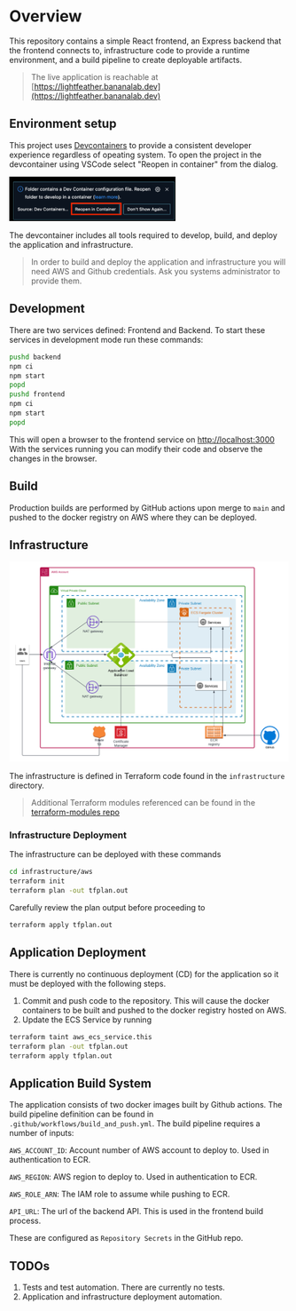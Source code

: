 # Overview

This repository contains a simple React frontend, an Express backend that the
frontend connects to, infrastructure code to provide a runtime environment, and
a build pipeline to create deployable artifacts.

>The live application is reachable at
[https://lightfeather.bananalab.dev](https://lightfeather.bananalab.dev)

## Environment setup

This project uses
[Devcontainers](https://code.visualstudio.com/docs/devcontainers/containers)
to provide a consistent developer experience regardless of opeating system.
To open the project in the devcontainer using VSCode select "Reopen in
container" from the dialog.

<img src="docs/dialog.png" alt="drawing" width="300"/>

The devcontainer includes all tools required to develop, build, and deploy the
application and infrastructure.

> In order to build and deploy the application and infrastructure you will need
AWS and Github credentials.  Ask you systems administrator to provide them.

## Development

There are two services defined: Frontend and Backend. To start these services
in development mode run these commands:

```bash
pushd backend
npm ci
npm start
popd
pushd frontend
npm ci
npm start
popd
```

This will open a browser to the frontend service on
[http://localhost:3000](http://localhost:3000)
With the services running you can modify their code and observe the changes in
the browser.

## Build

Production builds are performed by GitHub actions upon merge to `main` and
pushed to the docker registry on AWS where they can be deployed.

## Infrastructure

![diagram](docs/diagram.png "Diagram")

The infrastructure is defined in Terraform code found in the `infrastructure` directory.
> Additional Terraform modules referenced can be found in the
[terraform-modules repo](https://github.com/bananalab/terraform-modules)

### Infrastructure Deployment

The infrastructure can be deployed with these commands

```bash
cd infrastructure/aws
terraform init
terraform plan -out tfplan.out
```

Carefully review the plan output before proceeding to

```bash
terraform apply tfplan.out
```

## Application Deployment

There is currently no continuous deployment (CD) for the application so it must
be deployed with the following steps.

1. Commit and push code to the repository. This will cause the docker
containers to be built and pushed to the docker registry hosted on AWS.
2. Update the ECS Service by running

```bash
terraform taint aws_ecs_service.this
terraform plan -out tfplan.out
terraform apply tfplan.out
```

## Application Build System

The application consists of two docker images built by Github actions. The
build pipeline definition can be found in
`.github/workflows/build_and_push.yml`. The build pipeline requires a number of
 inputs:

`AWS_ACCOUNT_ID`: Account number of AWS account to deploy to. Used in
authentication to ECR.

`AWS_REGION`: AWS region to deploy to. Used in authentication to ECR.

`AWS_ROLE_ARN`: The IAM role to assume while pushing to ECR.

`API_URL`: The url of the backend API.  This is used in the frontend build
process.

These are configured as `Repository Secrets` in the GitHub repo.

## TODOs

1. Tests and test automation.  There are currently no tests.
2. Application and infrastructure deployment automation.
